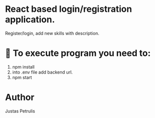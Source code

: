 # React based login/registration application.

Register/login, add new skills with description.
# 🚀 To execute program you need to:

1. npm install
2. into .env file add backend url.
3. npm start
# Author

Justas Petrulis
